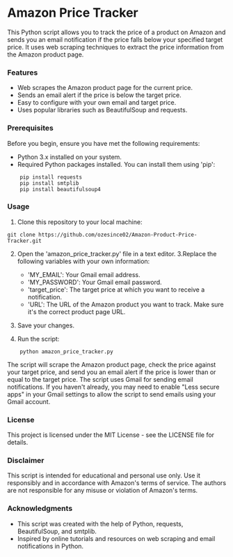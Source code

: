 # Amazon Price Tracker

This Python script allows you to track the price of a product on Amazon and sends you an email notification if the price falls below your specified target price. It uses web scraping techniques to extract the price information from the Amazon product page.

### Features

* Web scrapes the Amazon product page for the current price.
* Sends an email alert if the price is below the target price.
* Easy to configure with your own email and target price.
* Uses popular libraries such as BeautifulSoup and requests.

### Prerequisites

Before you begin, ensure you have met the following requirements:

* Python 3.x installed on your system.
* Required Python packages installed. You can install them using 'pip':

```
    pip install requests
    pip install smtplib
    pip install beautifulsoup4
```

### Usage

1. Clone this repository to your local machine:
```
git clone https://github.com/ozesince02/Amazon-Product-Price-Tracker.git
```
2. Open the 'amazon_price_tracker.py' file in a text editor.
3.Replace the following variables with your own information:

    * 'MY_EMAIL': Your Gmail email address.
    * 'MY_PASSWORD': Your Gmail email password.
    * 'target_price': The target price at which you want to receive a notification.
    * 'URL': The URL of the Amazon product you want to track. Make sure it's the correct product page URL.

4. Save your changes.

5. Run the script:
```
    python amazon_price_tracker.py
```
The script will scrape the Amazon product page, check the price against your target price, and send you an email alert if the price is lower than or equal to the target price.
The script uses Gmail for sending email notifications. If you haven't already, you may need to enable "Less secure apps" in your Gmail settings to allow the script to send emails using your Gmail account.

### License

This project is licensed under the MIT License - see the LICENSE file for details.

### Disclaimer

This script is intended for educational and personal use only. Use it responsibly and in accordance with Amazon's terms of service. The authors are not responsible for any misuse or violation of Amazon's terms.

### Acknowledgments

* This script was created with the help of Python, requests, BeautifulSoup, and smtplib.
* Inspired by online tutorials and resources on web scraping and email notifications in Python.

